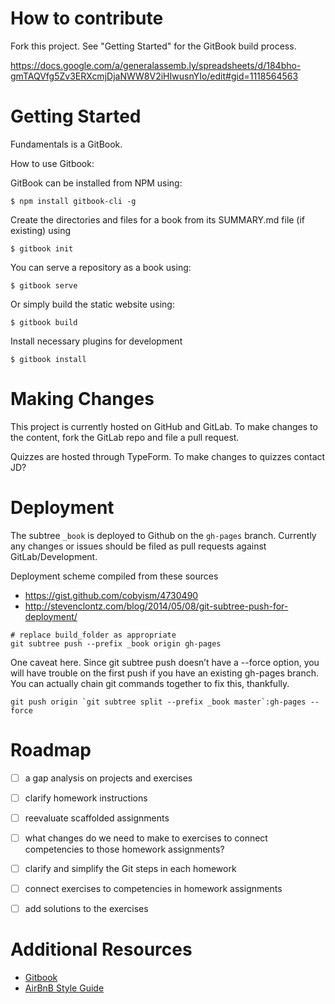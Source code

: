 # How to contribute

Fork this project.  See "Getting Started" for the GitBook build process.

https://docs.google.com/a/generalassemb.ly/spreadsheets/d/184bho-gmTAQVfg5Zv3ERXcmjDjaNWW8V2iHIwusnYIo/edit#gid=1118564563

# Getting Started

Fundamentals is a GitBook.

How to use Gitbook:

GitBook can be installed from NPM using:

```
$ npm install gitbook-cli -g
```

Create the directories and files for a book from its SUMMARY.md file (if existing) using

```
$ gitbook init
```

You can serve a repository as a book using:

```
$ gitbook serve
```

Or simply build the static website using:

```
$ gitbook build
```

Install necessary plugins for development

```
$ gitbook install
```

# Making Changes

This project is currently hosted on GitHub and GitLab.
To make changes to the content, fork the GitLab repo and file a pull request.

Quizzes are hosted through TypeForm. To make changes to quizzes contact JD?

# Deployment

The subtree `_book` is deployed to Github on the `gh-pages` branch.
Currently any changes or issues should be filed as pull requests against GitLab/Development.

Deployment scheme compiled from these sources
- https://gist.github.com/cobyism/4730490
- http://stevenclontz.com/blog/2014/05/08/git-subtree-push-for-deployment/

```
# replace build_folder as appropriate
git subtree push --prefix _book origin gh-pages
```

One caveat here. Since git subtree push doesn’t have a --force option, you will have trouble on the first push if you have an existing gh-pages branch. You can actually chain git commands together to fix this, thankfully.

```
git push origin `git subtree split --prefix _book master`:gh-pages --force
```


# Roadmap

- [ ] a gap analysis on projects and exercises

- [ ] clarify homework instructions

- [ ] reevaluate scaffolded assignments

- [ ] what changes do we need to make to exercises to connect competencies to those homework assignments?

- [ ] clarify and simplify the Git steps in each homework

- [ ] connect exercises to competencies in homework assignments

- [ ] add solutions to the exercises

# Additional Resources

- [Gitbook](https://github.com/GitbookIO/gitbook)
- [AirBnB Style Guide](https://github.com/airbnb/javascript)

